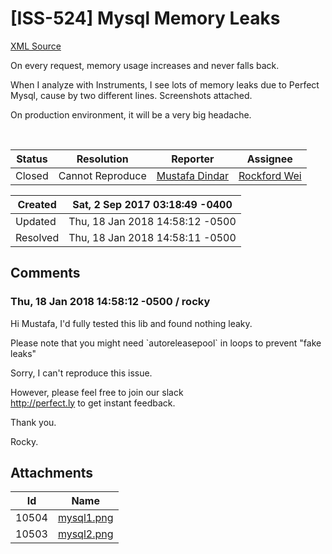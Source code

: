 # [ISS-524] Mysql Memory Leaks

[XML Source](../xml/ISS-524.xml)
<p><p>On every request, memory usage increases and never falls back.</p>

<p>When I analyze with Instruments, I see lots of memory leaks due to Perfect Mysql, cause by two different lines. Screenshots attached.</p>

<p>On production environment, it will be a very big headache. </p>

<p> </p></p>





Status|Resolution|Reporter|Assignee
------|----------|--------|--------
Closed|Cannot Reproduce|[Mustafa Dindar](dindarm)|[Rockford Wei]($rocky)





Created|Sat, 2 Sep 2017 03:18:49 -0400
-------|--------------
Updated|Thu, 18 Jan 2018 14:58:12 -0500
Resolved|Thu, 18 Jan 2018 14:58:11 -0500


## Comments




### Thu, 18 Jan 2018 14:58:12 -0500 / rocky 

<p><p>Hi Mustafa, I'd fully tested this lib and found nothing leaky.</p>


<p>Please note that you might need `autoreleasepool` in loops to prevent "fake leaks"</p>

<p>Sorry, I can't reproduce this issue.</p>

<p>However, please feel free to join our slack <br/>
<a href="http://perfect.ly/" class="external-link" rel="nofollow">http://perfect.ly</a> to get instant feedback.</p>



<p>Thank you.</p>

<p>Rocky.</p></p>

## Attachments





Id|Name
------|------------
10504|[mysql1.png](../attachment/10504/mysql1.png)
10503|[mysql2.png](../attachment/10503/mysql2.png)

